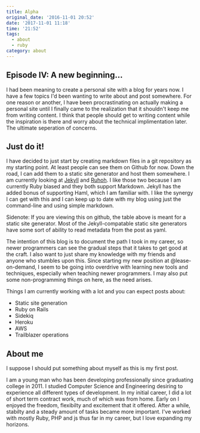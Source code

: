 ```yaml
---
title: Alpha
original_date: '2016-11-01 20:52'
date: '2017-11-01 11:18'
time: '21:52'
tags:
  - about
  - ruby
category: about
---
```


## Episode IV: A new beginning...

I had been meaning to create a personal site with a blog for years now. I have a few topics I'd been wanting to write about and post somewhere. For one reason or another, I have been procrastinating on actually making a personal site until I finally came to the realization that it shouldn't keep me from writing content. I think that people should get to writing content while the inspiration is there and worry about the technical implimentation later. The ultimate seperation of concerns.

## Just do it!

I have decided to just start by creating markdown files in a git repository as my starting point. At least people can see them on Github for now. Down the road, I can add them to a static site generator and host them somewhere. I am currently looking at [Jekyll](http://github.com/jekyll/jekyll) and [Ruhoh](http://github.com/ruhoh/ruhoh.rb). I like those two because I am currently Ruby biased and they both support Markdown. Jekyll has the added bonus of supporting Haml, which I am familiar with. I like the synergy I can get with this and I can keep up to date with my blog using just the command-line and using simple markdown. 

Sidenote: If you are viewing this on github, the table above is meant for a static site generator. Most of the Jekyll-compatable static site generators have some sort of ability to read metadata from the post as yaml. 

The intention of this blog is to document the path I took in my career, so newer programmers can see the gradual steps that it takes to get good at the craft. I also want to just share my knowledge with my friends and anyone who stumbles upon this. Since starting my new position at @lease-on-demand, I seem to be going into overdrive with learning new tools and techniques, especially when teaching newer programmers. I may also put some non-programming things on here, as the need arises.

Things I am currently working with a lot and you can expect posts about:

* Static site generation
* Ruby on Rails
* Sidekiq
* Heroku
* AWS
* Trailblazer operations

## About me

I suppose I should put something about myself as this is my first post.

I am a young man who has been developing professionally since graduating college in 2011. I studied Computer Science and Engineering desiring to experience all different types of development. In my initial career, I did a lot of short term contract work, much of which was from home. Early on I enjoyed the freedom, flexibilty and excitement that it offered. After a while, stabilty and a steady amount of tasks became more important. I've worked with mostly Ruby, PHP and js thus far in my career, but I love expanding my horizons. 
